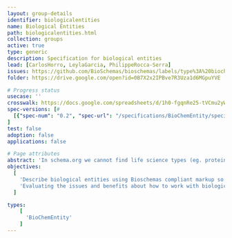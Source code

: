 ```yaml
---
layout: group-details
identifier: biologicalentities
name: Biological Entities
path: biologicalentities.html
collection: groups
active: true
type: generic
description: Specification for biological entities
lead: [CarlosHorro, LeylaGarcia, PhilippeRocca-Serra]
issues: https://github.com/BioSchemas/bioschemas/labels/type%3A%20biochementity
folder: https://drive.google.com/open?id=0B7X2x2IPBve7R3Uza1d6MGpuYVE

# Progress status
usecase: ''
crosswalk: https://docs.google.com/spreadsheets/d/1h0-fgqnRe25-tVCmu2yWNQjthLzgkW4a1TVNMpCABlc/edit#gid=1261485211
spec-versions: [#
  [{"spec-num": "0.2", "spec-url": "/specifications/BioChemEntity/specification/"}]#,
]
test: false
adoption: false
applications: false

# Page attributes
abstract: 'In schema.org we cannot find life science types (eg. protein, gene, biological pathway) except those types that overlap with healthcare and medicine domains defined by the health schema.org extension (eg. drug, artery). These life science types share many elements which can be captured in a common biological entity type.'
objectives:
  [
    'Describe biological entities using Bioschemas compliant markup so biological types can be more easily indexed by search engines and registries.',
    'Evaluating the issues and benefits about how to work with biological entities in schema.org and Bioschemas'
  ]

types:
    [
      'BioChemEntity'
    ]  
---
```

